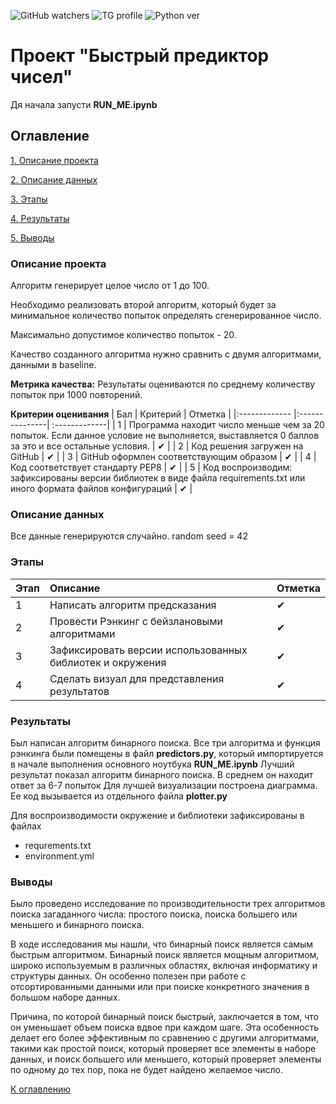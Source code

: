 ![GitHub watchers](https://img.shields.io/github/watchers/immelstorun/primitive_num_predictor?label=watchers&logo=GitHub&logoColor=yellow&color=yellow)
![TG profile](https://img.shields.io/badge/my_telegram-blue?logo=telegram&logoColor=yellow)
![Python ver](https://img.shields.io/badge/python-3.10.9-blue)

# Проект "Быстрый предиктор чисел"
Дя начала запусти **RUN_ME.ipynb**

## Оглавление
[1. Описание проекта](#описание-проекта)

[2. Описание данных](#описание-данных)

[3. Этапы](#этапы )

[4. Результаты](#результаты)

[5. Выводы](#выводы)

### Описание проекта
Алгоритм генерирует целое число от 1 до 100. 

Необходимо реализовать второй алгоритм, который будет за минимальное количество попыток определять сгенерированное число. 

Максимально допустимое количество попыток - 20. 

Качество созданного алгоритма нужно сравнить с двумя алгоритмами, данными в baseline.

**Метрика качества:**
Результаты оцениваются по среднему количеству попыток при 1000 повторений.

**Критерии оценивания**
| Бал  | Критерий  | Отметка |
|:------------- |:---------------| :-------------|
| 1 | Программа находит число меньше чем за 20 попыток. Если данное условие не выполняется, выставляется 0 баллов за это и все остальные условия.        | ✔        |
| 2 | Код решения загружен на GitHub        | ✔        |
| 3 | GitHub оформлен соответствующим образом       | ✔        |
| 4 | Код соответствует стандарту PEP8  | ✔        |
| 5 | Код воспроизводим: зафиксированы версии библиотек в виде файла requirements.txt или иного формата файлов конфигураций  | ✔        |

### Описание данных
Все данные генерируются случайно. random seed = 42

### Этапы
| Этап | Описание  | Отметка |
|:------------- |:---------------| :-------------|
| 1 | Написать алгоритм предсказания | ✔        |
| 2 | Провести Рэнкинг с бейзлановыми алгоритмами | ✔        |
| 3 | Зафиксировать версии использованных библиотек и окружения| ✔        |
| 4 | Сделать визуал для представления результатов| ✔        |






### Результаты
Был написан алгоритм бинарного поиска. Все три алгоритма и функция рэнкинга были помещены в файл **predictors.py**, который импортируется в начале выполнения основного ноутбука **RUN_ME.ipynb**
Лучший результат показал алгоритм бинарного поиска. В среднем он находит ответ за 6-7 попыток
Для лучшей визуализации построена диаграмма. Ее код вызывается из отдельного файла **plotter.py**

Для воспроизводимости окружение и библиотеки зафиксированы в файлах
* requrements.txt
* environment.yml

### Выводы

Было проведено исследование по производительности трех алгоритмов поиска загаданного числа: простого поиска, поиска большего или меньшего и бинарного поиска.

В ходе исследования мы нашли, что бинарный поиск является самым быстрым алгоритмом. Бинарный поиск является мощным алгоритмом, широко используемым в различных областях, включая информатику и структуры данных. Он особенно полезен при работе с отсортированными данными или при поиске конкретного значения в большом наборе данных.

Причина, по которой бинарный поиск быстрый, заключается в том, что он уменьшает объем поиска вдвое при каждом шаге. Эта особенность делает его более эффективным по сравнению с другими алгоритмами, такими как простой поиск, который проверяет все элементы в наборе данных, и поиск большего или меньшего, который проверяет элементы по одному до тех пор, пока не будет найдено желаемое число.

[К оглавлению](#оглавление)
